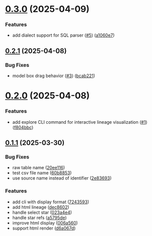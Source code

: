 # [0.3.0](https://github.com/Fszta/dbt-column-lineage/compare/v0.2.1...v0.3.0) (2025-04-09)


### Features

* add dialect support for SQL parser ([#5](https://github.com/Fszta/dbt-column-lineage/issues/5)) ([a1060e7](https://github.com/Fszta/dbt-column-lineage/commit/a1060e7ef9f5142ed2ea2912e7075c6da4a3887c))



## [0.2.1](https://github.com/Fszta/dbt-column-lineage/compare/v0.2.0...v0.2.1) (2025-04-08)


### Bug Fixes

* model box drag behavior ([#3](https://github.com/Fszta/dbt-column-lineage/issues/3)) ([bcab221](https://github.com/Fszta/dbt-column-lineage/commit/bcab221dabcda80738aa13f5f9a5145ae4f4bc13))



# [0.2.0](https://github.com/Fszta/dbt-column-lineage/compare/v0.1.1...v0.2.0) (2025-04-08)


### Features

* add explore CLI command for interactive lineage visualization ([#1](https://github.com/Fszta/dbt-column-lineage/issues/1)) ([f804bbc](https://github.com/Fszta/dbt-column-lineage/commit/f804bbc19ad2dfdc90d63cdaed88802646745d00))



## [0.1.1](https://github.com/Fszta/dbt-column-lineage/compare/20ee116563dd2eff3233abb279531105168e5c2a...v0.1.1) (2025-03-30)


### Bug Fixes

* raw table name ([20ee116](https://github.com/Fszta/dbt-column-lineage/commit/20ee116563dd2eff3233abb279531105168e5c2a))
* test csv file name ([60b8853](https://github.com/Fszta/dbt-column-lineage/commit/60b885307ae823c716287194184ef4e5f33c4ef7))
* use source name instead of identifier ([2e83693](https://github.com/Fszta/dbt-column-lineage/commit/2e8369398db0b4ec40b48eb34d19e1f7d6e5dc43))


### Features

* add cli with display format ([7243593](https://github.com/Fszta/dbt-column-lineage/commit/72435938c430343ee22987437db71e9b063f5a78))
* add html lineage ([dec8602](https://github.com/Fszta/dbt-column-lineage/commit/dec86028fd90eef934046c1b0bf54ae2ddd2a92f))
* handle select star ([023a4e4](https://github.com/Fszta/dbt-column-lineage/commit/023a4e46d554077934943146069a62f7fd49bd71))
* handle star refs ([a5795de](https://github.com/Fszta/dbt-column-lineage/commit/a5795de5f91d2ed2896ca3e8ccfbfaaa9b18efd9))
* improve html display ([006a560](https://github.com/Fszta/dbt-column-lineage/commit/006a560b354a632597bbfb0668f91e00a2d689db))
* support html render ([d6a067d](https://github.com/Fszta/dbt-column-lineage/commit/d6a067db7c6cb877c32203e64d291bdd682c3f22))



